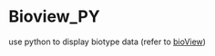 # Bioview_PY

use python to display biotype data (refer to [bioView](https://github.com/Nanguage/bioView))
